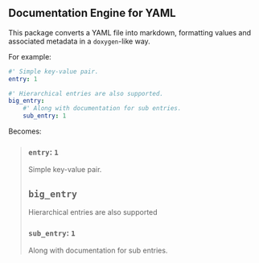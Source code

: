 ## Documentation Engine for YAML

This package converts a YAML file into markdown, formatting values and associated metadata in a `doxygen`-like way.

For example:

```yaml
#' Simple key-value pair.
entry: 1

#' Hierarchical entries are also supported.
big_entry:
    #' Along with documentation for sub entries.
    sub_entry: 1
```

Becomes:

> ### `entry`: `1`
>	Simple key-value pair.
>
> ## `big_entry`
>	Hierarchical entries are also supported
>
> ### `sub_entry`: `1`
>	Along with documentation for sub entries.
